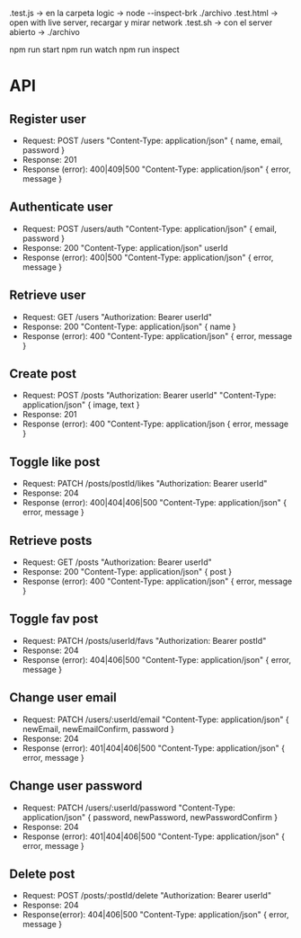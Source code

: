 .test.js -> en la carpeta logic -> node --inspect-brk ./archivo
.test.html -> open with live server, recargar y mirar network
.test.sh -> con el server abierto -> ./archivo

npm run start
npm run watch
npm run inspect

# API

## Register user

* Request: POST /users "Content-Type: application/json" { name, email, password }
* Response: 201 <!-- creado -->
* Response (error): 400|409|500 "Content-Type: application/json" { error, message }

## Authenticate user

* Request: POST /users/auth "Content-Type: application/json" { email, password }
* Response: 200 <!-- OK --> "Content-Type: application/json" userId
* Response (error): 400|500 <!-- not found --> "Content-Type: application/json" { error, message }

## Retrieve user

* Request: GET /users "Authorization: Bearer userId"
* Response: 200 "Content-Type: application/json" { name }
* Response (error): 400 "Content-Type: application/json" { error, message }

## Create post

* Request: POST /posts "Authorization: Bearer userId" "Content-Type: application/json" { image, text }
* Response: 201
* Response (error): 400 "Content-Type: application/json { error, message }

## Toggle like post

* Request: PATCH /posts/postId/likes "Authorization: Bearer userId"
* Response: 204 <!-- ok but no content -->
* Response (error): 400|404|406|500 "Content-Type: application/json" { error, message }

## Retrieve posts

* Request: GET /posts "Authorization: Bearer userId"
* Response: 200 "Content-Type: application/json" { post }
* Response (error): 400 "Content-Type: application/json" { error, message }

## Toggle fav post

* Request: PATCH /posts/userId/favs "Authorization: Bearer postId"
* Response: 204
* Response (error): 404|406|500 "Content-Type: application/json" { error, message }

## Change user email

* Request: PATCH /users/:userId/email "Content-Type: application/json" { newEmail, newEmailConfirm, password }
* Response: 204
* Response (error): 401|404|406|500 "Content-Type: application/json" { error, message }

## Change user password

* Request: PATCH /users/:userId/password "Content-Type: application/json" { password, newPassword, newPasswordConfirm }
* Response: 204
* Response (error): 401|404|406|500 "Content-Type: application/json" { error, message }

## Delete post

* Request: POST /posts/:postId/delete "Authorization: Bearer userId"
* Response: 204
* Response(error): 404|406|500 "Content-Type: application/json" { error, message }
